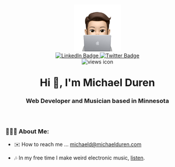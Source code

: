 <div align="center" style="margin-bottom:4rem;" id="header">
	<img style="height:8rem;width:8rem;" src="./assets/Avatar-Computer.png" alt="Avatr of me with an Apple Computer"/>

 <div align="center" id="badges">
  <a href="https://www.linkedin.com/in/michael-duren/">
    <img src="https://img.shields.io/badge/LinkedIn-blue?style=for-the-badge&logo=linkedin&logoColor=white" alt="LinkedIn Badge"/>
  </a>
  <a href="https://twitter.com/duren_dev">
    <img src="https://img.shields.io/badge/Twitter-blue?style=for-the-badge&logo=twitter&logoColor=white" alt="Twitter Badge"/>
  </a>
</div>
    <img src="https://komarev.com/ghpvc/?username=michael-duren&style=flat-square&color=green" alt="views icon"/>
		<h1 style="margin-top:2rem;border:none;padding-bottom:0;"><b>Hi 👋, I'm Michael Duren</b></h1>
		<h3>Web Developer and Musician based in Minnesota</h3>

</div>

### 🧑🏻‍💻 About Me:

- ✉️ How to reach me ... michaeld@michaelduren.com

- 🎶 In my free time I make weird electronic music, [listen](https://www.instagram.com/p/CP9M_eGDVMx/).
